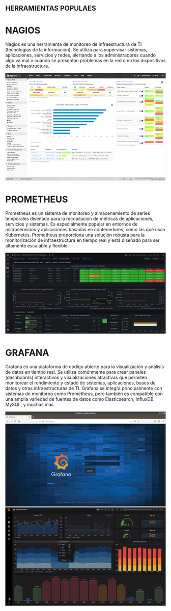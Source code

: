 ## HERRAMIENTAS POPULAES
# NAGIOS
Nagios es una herramienta de monitoreo de infraestructura de TI (tecnologías de la información). Se utiliza para supervisar sistemas, aplicaciones, servicios y redes, alertando a los administradores cuando algo va mal o cuando se presentan problemas en la red o en los dispositivos de la infraestructura.

![nagios](/img/nagios.png)

# PROMETHEUS

Prometheus es un sistema de monitoreo y almacenamiento de series temporales diseñado para la recopilación de métricas de aplicaciones, servicios y sistemas. Es especialmente popular en entornos de microservicios y aplicaciones basadas en contenedores, como las que usan Kubernetes. Prometheus proporciona una solución robusta para la monitorización de infraestructura en tiempo real y está diseñado para ser altamente escalable y flexible.

![prometeus](/img/prometeus.png)

# GRAFANA

Grafana es una plataforma de código abierto para la visualización y análisis de datos en tiempo real. Se utiliza comúnmente para crear paneles (dashboards) interactivos y visualizaciones atractivas que permiten monitorear el rendimiento y estado de sistemas, aplicaciones, bases de datos y otras infraestructuras de TI. Grafana se integra principalmente con sistemas de monitoreo como Prometheus, pero también es compatible con una amplia variedad de fuentes de datos como Elasticsearch, InfluxDB, MySQL, y muchas más.

![grafana](/img/grafana1.png)
![grafana](/img/grafana.jpg)
